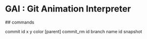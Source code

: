 # GAI : Git Animation Interpreter

## commands

commit id x y color [parent]
commit_rm id
branch name id
snapshot
